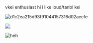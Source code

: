 vkei enthusiast hi i like loud/tanbi kei

![d1c2ea215d93f91044157316d02aecfe](https://github.com/user-attachments/assets/fce3ca1d-2ef1-49ca-8cc6-19d8d2167087)

![](https://komarev.com/ghpvc/?username=rixiver&label=hi)

![heh](https://github.com/user-attachments/assets/6b43ed07-8afa-4104-aa73-e7f341320099)
